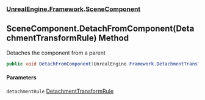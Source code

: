 ### [UnrealEngine.Framework](UnrealEngine_Framework.md 'UnrealEngine.Framework').[SceneComponent](SceneComponent.md 'UnrealEngine.Framework.SceneComponent')
## SceneComponent.DetachFromComponent(DetachmentTransformRule) Method
Detaches the component from a parent  
```csharp
public void DetachFromComponent(UnrealEngine.Framework.DetachmentTransformRule detachmentRule);
```
#### Parameters
<a name='UnrealEngine_Framework_SceneComponent_DetachFromComponent(UnrealEngine_Framework_DetachmentTransformRule)_detachmentRule'></a>
`detachmentRule` [DetachmentTransformRule](DetachmentTransformRule.md 'UnrealEngine.Framework.DetachmentTransformRule')  
  
